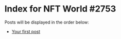 # Index for NFT World #2753
Posts will be displayed in the order below:

- [Your first post](./001-first.md)


